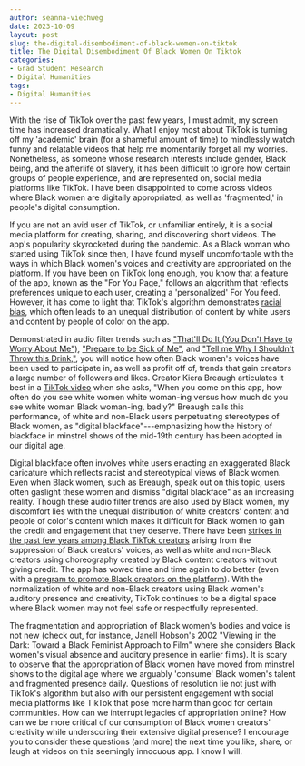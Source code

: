 ```yaml
---
author: seanna-viechweg
date: 2023-10-09
layout: post
slug: the-digital-disembodiment-of-black-women-on-tiktok
title: The Digital Disembodiment Of Black Women On Tiktok
categories:
- Grad Student Research
- Digital Humanities
tags:
- Digital Humanities
---
```


With the rise of TikTok over the past few years, I must admit, my screen time has increased dramatically. What I enjoy most about TikTok is turning off my 'academic' brain (for a shameful amount of time) to mindlessly watch funny and relatable videos that help me momentarily forget all my worries. Nonetheless, as someone whose research interests include gender, Black being, and the afterlife of slavery, it has been difficult to ignore how certain groups of people experience, and are represented on, social media platforms like TikTok. I have been disappointed to come across videos where Black women are digitally appropriated, as well as 'fragmented,' in people's digital consumption.

If you are not an avid user of TikTok, or unfamiliar entirely, it is a social media platform for creating, sharing, and discovering short videos. The app's popularity skyrocketed during the pandemic. As a Black woman who started using TikTok since then, I have found myself uncomfortable with the ways in which Black women's voices and creativity are appropriated on the platform. If you have been on TikTok long enough, you know that a feature of the app, known as the "For You Page," follows an algorithm that reflects preferences unique to each user, creating a 'personalized' For You feed. However, it has come to light that TikTok's algorithm demonstrates [racial bias](https://www.nbcnews.com/news/us-news/tiktok-algorithm-prevents-user-declaring-support-black-lives-matter-n1273413), which often leads to an unequal distribution of content by white users and content by people of color on the app.

Demonstrated in audio filter trends such as ["That'll Do It (You Don't Have to Worry About Me")](https://www.tiktok.com/music/original-sound-7054992750575749889?is_from_webapp=1&sender_device=pc), ["Prepare to be Sick of Me"](https://www.tiktok.com/music/ORIGINAL-SOUND-BY-KYM-JENKINS-7063984022652914478?is_from_webapp=1&sender_device=pc), and ["Tell me Why I Shouldn't Throw this Drink,"](https://www.tiktok.com/music/use-if-you-stan-cupcakke-7035753640883440430?is_from_webapp=1&sender_device=pc), you will notice how often Black women's voices have been used to participate in, as well as profit off of, trends that gain creators a large number of followers and likes. Creator Kiera Breaugh articulates it best in a [TikTok video](https://www.tiktok.com/@kierabreaugh/video/7016095772542242053) when she asks, "When you come on this app, how often do you see white women white woman-ing versus how much do you see white woman Black woman-ing, badly?" Breaugh calls this performance, of white and non-Black users perpetuating stereotypes of Black women, as "digital blackface"---emphasizing how the history of blackface in minstrel shows of the mid-19th century has been adopted in our digital age.

Digital blackface often involves white users enacting an exaggerated Black caricature which reflects racist and stereotypical views of Black women. Even when Black women, such as Breaugh, speak out on this topic, users often gaslight these women and dismiss "digital blackface" as an increasing reality. Though these audio filter trends are also used by Black women, my discomfort lies with the unequal distribution of white creators' content and people of color's content which makes it difficult for Black women to gain the credit and engagement that they deserve. There have been [strikes in the past few years among Black TikTok creators](https://www.nbcnews.com/pop-culture/pop-culture-news/give-credit-where-it-s-due-tiktoker-speaks-out-about-n1272287) arising from the suppression of Black creators' voices, as well as white and non-Black creators using choreography created by Black content creators without giving credit. The app has vowed time and time again to do better (even with a [program to promote Black creators on the platform](https://www.nbcnews.com/pop-culture/pop-culture-news/tiktok-launches-program-support-black-creatives-n1254110)). With the normalization of white and non-Black creators using Black women's auditory presence and creativity, TikTok continues to be a digital space where Black women may not feel safe or respectfully represented.

The fragmentation and appropriation of Black women's bodies and voice is not new (check out, for instance, Janell Hobson's 2002 "Viewing in the Dark: Toward a Black Feminist Approach to Film" where she considers Black women's visual absence and auditory presence in earlier films). It is scary to observe that the appropriation of Black women have moved from minstrel shows to the digital age where we arguably 'consume' Black women's talent and fragmented presence daily. Questions of resolution lie not just with TikTok's algorithm but also with our persistent engagement with social media platforms like TikTok that pose more harm than good for certain communities. How can we interrupt legacies of appropriation online? How can we be more critical of our consumption of Black women creators' creativity while underscoring their extensive digital presence? I encourage you to consider these questions (and more) the next time you like, share, or laugh at videos on this seemingly innocuous app. I know I will.